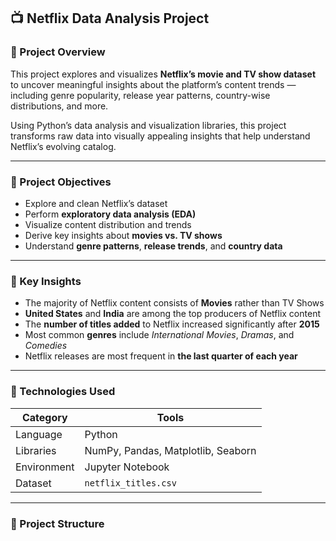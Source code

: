## 📺 Netflix Data Analysis Project

### 🎯 Project Overview
This project explores and visualizes **Netflix’s movie and TV show dataset** to uncover meaningful insights about the platform’s content trends — including genre popularity, release year patterns, country-wise distributions, and more.

Using Python’s data analysis and visualization libraries, this project transforms raw data into visually appealing insights that help understand Netflix’s evolving catalog.

---

### 🧩 Project Objectives
- Explore and clean Netflix’s dataset  
- Perform **exploratory data analysis (EDA)**  
- Visualize content distribution and trends  
- Derive key insights about **movies vs. TV shows**  
- Understand **genre patterns**, **release trends**, and **country data**

---

### 🧠 Key Insights
- The majority of Netflix content consists of **Movies** rather than TV Shows  
- **United States** and **India** are among the top producers of Netflix content  
- The **number of titles added** to Netflix increased significantly after **2015**  
- Most common **genres** include *International Movies*, *Dramas*, and *Comedies*  
- Netflix releases are most frequent in **the last quarter of each year**  

---

### 🧰 Technologies Used
| Category | Tools |
|-----------|-------|
| Language | Python |
| Libraries | NumPy, Pandas, Matplotlib, Seaborn |
| Environment | Jupyter Notebook |
| Dataset | `netflix_titles.csv` |

---

### 📂 Project Structure

